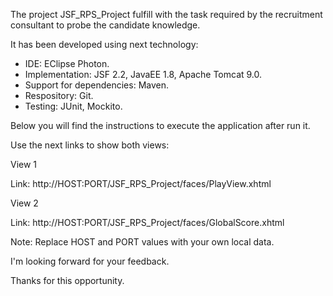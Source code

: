 The project JSF_RPS_Project fulfill with the task required by the recruitment consultant to probe the candidate knowledge.

It has been developed using next technology:
- IDE: EClipse Photon.
- Implementation: JSF 2.2, JavaEE 1.8, Apache Tomcat 9.0.
- Support for dependencies: Maven.
- Respository: Git.
- Testing: JUnit, Mockito.

Below you will find the instructions to execute the application after run it.

Use the next links to show both views:

View 1

Link: http://HOST:PORT/JSF_RPS_Project/faces/PlayView.xhtml

View 2

Link: http://HOST:PORT/JSF_RPS_Project/faces/GlobalScore.xhtml


Note: Replace HOST and PORT values with your own local data.

I'm looking forward for your feedback.

Thanks for this opportunity.
